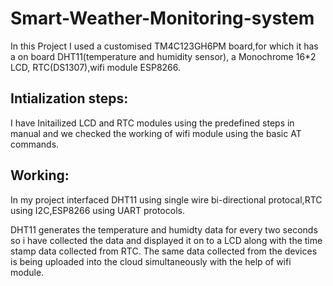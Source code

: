 # Smart-Weather-Monitoring-system

In this Project I used a customised TM4C123GH6PM board,for which it has a on board DHT11(temperature and humidity sensor), a Monochrome 16*2 LCD, RTC(DS1307),wifi module ESP8266.

Intialization steps:
----------------------
I have  Initailized LCD and RTC modules using the predefined steps in manual and we checked the  working of wifi module using the basic AT commands.


Working:
--------
In my project  interfaced DHT11 using single wire bi-directional protocal,RTC using I2C,ESP8266 using UART protocols.

DHT11 generates the temperature and humidty data for every two seconds so i have collected the data and displayed it on to a LCD along with the time stamp data collected from RTC.
The same data collected from the devices is being uploaded into the cloud simultaneously with the help of wifi module.

